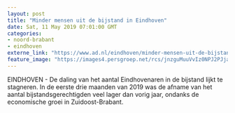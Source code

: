 ```yaml
---
layout: post
title: "Minder mensen uit de bijstand in Eindhoven"
date: Sat, 11 May 2019 07:01:00 GMT
categories: 
- noord-brabant 
- eindhoven 
externe_link: "https://www.ad.nl/eindhoven/minder-mensen-uit-de-bijstand-in-eindhoven~aa1c9350/"
feature_image: "https://images4.persgroep.net/rcs/jnzguMuuVvIz0NPJ2PJjaPG_0W0/diocontent/127477808/_fitwidth/400/?appId=21791a8992982cd8da851550a453bd7f&quality=0.7"
---
```


EINDHOVEN - De daling van het aantal Eindhovenaren in de bijstand lijkt te stagneren. In de eerste drie maanden van 2019 was de afname van het aantal bijstandsgerechtigden veel lager dan vorig jaar, ondanks de economische groei in Zuidoost-Brabant.
